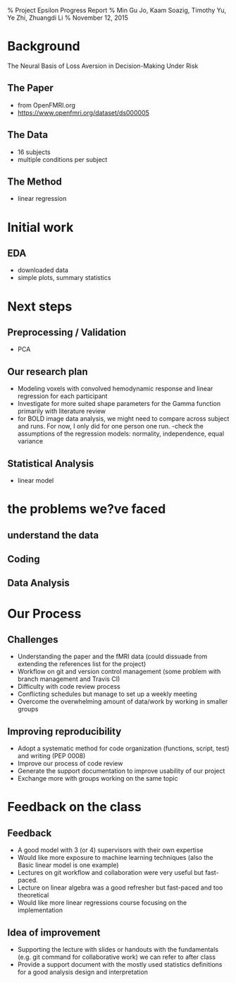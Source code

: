 % Project Epsilon Progress Report
% Min Gu Jo, Kaam Soazig, Timothy Yu, Ye Zhi, Zhuangdi Li
% November 12, 2015

# Background

The Neural Basis of Loss Aversion in Decision-Making Under Risk


## The Paper

- from OpenFMRI.org
- https://www.openfmri.org/dataset/ds000005


## The Data

- 16 subjects
- multiple conditions per subject



## The Method

- linear regression

# Initial work

## EDA

- downloaded data
- simple plots, summary statistics

# Next steps

## Preprocessing / Validation

- PCA

## Our research plan
- Modeling voxels with convolved hemodynamic response and linear regression for each participant
- Investigate for more suited shape parameters for the Gamma function primarily with literature review
- for BOLD image data analysis, we might need to compare across subject and runs. For now, I only did for one person one run.
-check the assumptions of the regression models: normality, independence, equal variance

## Statistical Analysis

- linear model



# the problems we?ve faced

## understand the data

## Coding

## Data Analysis

# Our Process

## Challenges

- Understanding the paper and the fMRI data (could dissuade from extending the references list for the project)
- Workflow on git and version control management (some problem with branch management and Travis CI)
- Difficulty with code review process
- Conflicting schedules but manage to set up a weekly meeting
- Overcome the overwhelming amount of data/work by working in smaller groups

## Improving reproducibility 
- Adopt a systematic method for code organization (functions, script, test) and writing (PEP 0008)
- Improve our process of code review
- Generate the support documentation to improve usability of our project 
- Exchange more with groups working on the same topic

# Feedback on the class

## Feedback
- A good model with 3 (or 4) supervisors with their own expertise
- Would like more exposure to machine learning techniques (also the Basic linear model is one example)
- Lectures on git workflow and collaboration were very useful but fast-paced. 
- Lecture on linear algebra was a good refresher but fast-paced and too theoretical
- Would like more linear regressions course focusing on the implementation

## Idea of improvement
- Supporting the lecture with slides or handouts with the fundamentals (e.g. git command for collaborative work) we can refer to after class
- Provide a support document with the mostly used statistics definitions for a good analysis design and interpretation


